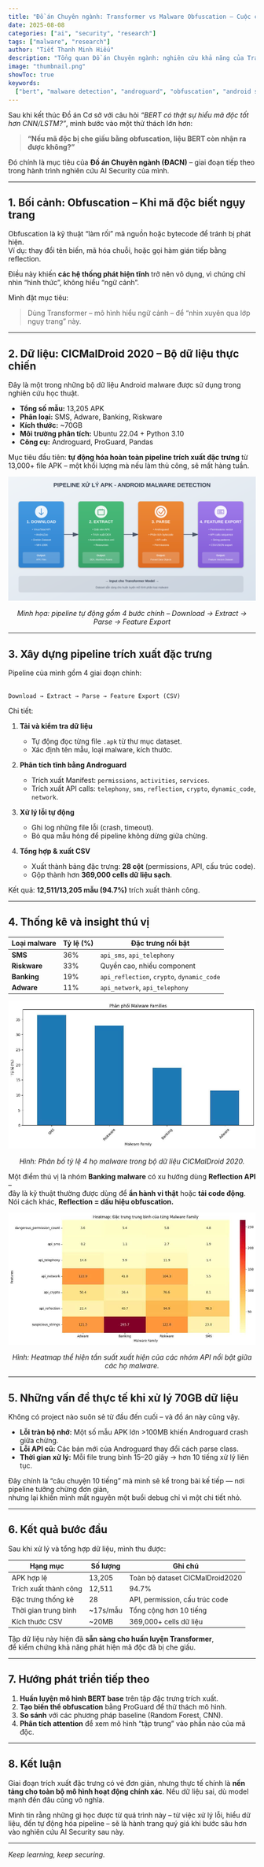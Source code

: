 ```yaml
---
title: "Đồ án Chuyên ngành: Transformer vs Malware Obfuscation – Cuộc chiến giữa mô hình và mã độc"
date: 2025-08-08
categories: ["ai", "security", "research"]
tags: ["malware", "research"]
author: "Tiết Thanh Minh Hiếu"
description: "Tổng quan Đồ án Chuyên ngành: nghiên cứu khả năng của Transformer (BERT) trong việc phát hiện mã độc Android bị obfuscate. Từ 13,205 mẫu malware, mình xây dựng pipeline tự động hóa toàn bộ quá trình phân tích tĩnh và trích xuất đặc trưng."
image: "thumbnail.png"
showToc: true
keywords:
  ["bert", "malware detection", "androguard", "obfuscation", "android security"]
---
```


Sau khi kết thúc Đồ án Cơ sở với câu hỏi _“BERT có thật sự hiểu mã độc tốt hơn CNN/LSTM?”_, mình bước vào một thử thách lớn hơn:

> **“Nếu mã độc bị che giấu bằng obfuscation, liệu BERT còn nhận ra được không?”**

Đó chính là mục tiêu của **Đồ án Chuyên ngành (ĐACN)** – giai đoạn tiếp theo trong hành trình nghiên cứu AI Security của mình.

---

## 1. Bối cảnh: Obfuscation – Khi mã độc biết ngụy trang

Obfuscation là kỹ thuật “làm rối” mã nguồn hoặc bytecode để tránh bị phát hiện.  
Ví dụ: thay đổi tên biến, mã hóa chuỗi, hoặc gọi hàm gián tiếp bằng reflection.

Điều này khiến **các hệ thống phát hiện tĩnh** trở nên vô dụng, vì chúng chỉ nhìn “hình thức”, không hiểu “ngữ cảnh”.

Mình đặt mục tiêu:

> Dùng Transformer – mô hình hiểu ngữ cảnh – để “nhìn xuyên qua lớp ngụy trang” này.

---

## 2. Dữ liệu: CICMalDroid 2020 – Bộ dữ liệu thực chiến

Đây là một trong những bộ dữ liệu Android malware được sử dụng trong nghiên cứu học thuật.

- **Tổng số mẫu:** 13,205 APK
- **Phân loại:** SMS, Adware, Banking, Riskware
- **Kích thước:** ~70GB
- **Môi trường phân tích:** Ubuntu 22.04 + Python 3.10
- **Công cụ:** Androguard, ProGuard, Pandas

Mục tiêu đầu tiên: **tự động hóa hoàn toàn pipeline trích xuất đặc trưng** từ 13,000+ file APK – một khối lượng mà nếu làm thủ công, sẽ mất hàng tuần.

<div align="center">

![Sơ đồ pipeline tổng quan](android_malware_pipeline.svg)

_Minh họa: pipeline tự động gồm 4 bước chính – Download → Extract → Parse → Feature Export_

</div>

---

## 3. Xây dựng pipeline trích xuất đặc trưng

Pipeline của mình gồm 4 giai đoạn chính:

```

Download → Extract → Parse → Feature Export (CSV)

```

Chi tiết:

1. **Tải và kiểm tra dữ liệu**

   - Tự động đọc từng file `.apk` từ thư mục dataset.
   - Xác định tên mẫu, loại malware, kích thước.

2. **Phân tích tĩnh bằng Androguard**

   - Trích xuất Manifest: `permissions`, `activities`, `services`.
   - Trích xuất API calls: `telephony`, `sms`, `reflection`, `crypto`, `dynamic_code`, `network`.

3. **Xử lý lỗi tự động**

   - Ghi log những file lỗi (crash, timeout).
   - Bỏ qua mẫu hỏng để pipeline không dừng giữa chừng.

4. **Tổng hợp & xuất CSV**
   - Xuất thành bảng đặc trưng: **28 cột** (permissions, API, cấu trúc code).
   - Gộp thành hơn **369,000 cells dữ liệu sạch**.

Kết quả: **12,511/13,205 mẫu (94.7%)** trích xuất thành công.

---

## 4. Thống kê và insight thú vị

| Loại malware | Tỷ lệ (%) | Đặc trưng nổi bật                          |
| ------------ | --------- | ------------------------------------------ |
| **SMS**      | 36%       | `api_sms`, `api_telephony`                 |
| **Riskware** | 33%       | Quyền cao, nhiều component                 |
| **Banking**  | 19%       | `api_reflection`, `crypto`, `dynamic_code` |
| **Adware**   | 11%       | `api_network`, `api_telephony`             |

<div align="center">

![Phân bố 4 họ malware trong dataset](malware_family_distribution.png)

_Hình: Phân bố tỷ lệ 4 họ malware trong bộ dữ liệu CICMalDroid 2020._

</div>

Một điểm thú vị là nhóm **Banking malware** có xu hướng dùng **Reflection API** –  
đây là kỹ thuật thường được dùng để **ẩn hành vi thật** hoặc **tải code động**.  
Nói cách khác, **Reflection = dấu hiệu obfuscation.**

<div align="center">

![Heatmap các API nổi bật theo từng họ malware](api_heatmap_by_family.png)

_Hình: Heatmap thể hiện tần suất xuất hiện của các nhóm API nổi bật giữa các họ malware._

</div>

---

## 5. Những vấn đề thực tế khi xử lý 70GB dữ liệu

Không có project nào suôn sẻ từ đầu đến cuối – và đồ án này cũng vậy.

- **Lỗi tràn bộ nhớ:** Một số mẫu APK lớn >100MB khiến Androguard crash giữa chừng.
- **Lỗi API cũ:** Các bản mới của Androguard thay đổi cách parse class.
- **Thời gian xử lý:** Mỗi file trung bình 15–20 giây → hơn 10 tiếng xử lý liên tục.

Đây chính là “câu chuyện 10 tiếng” mà mình sẽ kể trong bài kế tiếp — nơi pipeline tưởng chừng đơn giản,  
nhưng lại khiến mình mất nguyên một buổi debug chỉ vì một chi tiết nhỏ.

---

## 6. Kết quả bước đầu

Sau khi xử lý và tổng hợp dữ liệu, mình thu được:

| Hạng mục              | Số lượng | Ghi chú                         |
| --------------------- | -------- | ------------------------------- |
| APK hợp lệ            | 13,205   | Toàn bộ dataset CICMalDroid2020 |
| Trích xuất thành công | 12,511   | 94.7%                           |
| Đặc trưng thống kê    | 28       | API, permission, cấu trúc code  |
| Thời gian trung bình  | ~17s/mẫu | Tổng cộng hơn 10 tiếng          |
| Kích thước CSV        | ~20MB    | 369,000+ cells dữ liệu          |

Tập dữ liệu này hiện đã **sẵn sàng cho huấn luyện Transformer**,  
để kiểm chứng khả năng phát hiện mã độc đã bị che giấu.

---

## 7. Hướng phát triển tiếp theo

1. **Huấn luyện mô hình BERT base** trên tập đặc trưng trích xuất.
2. **Tạo biến thể obfuscation** bằng ProGuard để thử thách mô hình.
3. **So sánh** với các phương pháp baseline (Random Forest, CNN).
4. **Phân tích attention** để xem mô hình “tập trung” vào phần nào của mã độc.

---

## 8. Kết luận

Giai đoạn trích xuất đặc trưng có vẻ đơn giản, nhưng thực tế chính là **nền tảng cho toàn bộ mô hình hoạt động chính xác**. Nếu dữ liệu sai, dù model mạnh đến đâu cũng vô nghĩa.

Mình tin rằng những gì học được từ quá trình này – từ việc xử lý lỗi, hiểu dữ liệu, đến tự động hóa pipeline – sẽ là hành trang quý giá khi bước sâu hơn vào nghiên cứu AI Security sau này.

---

_Keep learning, keep securing._
